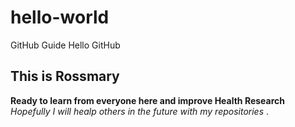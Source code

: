 # hello-world
GitHub Guide 
<h>Hello GitHub </h1> <h2> This is Rossmary </h2>
**Ready to learn from everyone here and improve Health Research**
<em>Hopefully I will healp others in the future with my repositories </em>.
